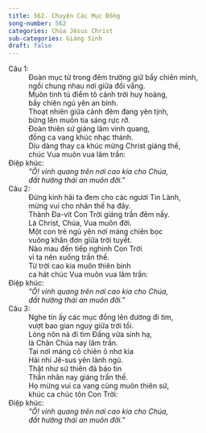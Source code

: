 ```yaml
---
title: 562. Chuyện Các Mục Đồng
song-number: 562
categories: Chúa Jêsus Christ
sub-categories: Giáng Sinh
draft: false
---
```

<dl><dt>Câu 1:</dt><dd data-verse="1">Đoàn mục tử trong đêm trường giữ bầy chiên mình, <br/>ngồi chung nhau nơi giữa đồi vắng. <br/>Muôn tinh tú điểm tô cảnh trời huy hoàng, <br/>bầy chiên ngủ yên an bình. <br/>Thoạt nhiên giữa cảnh đêm đang yên tịnh, <br/>bừng lên muôn tia sáng rực rỡ. <br/>Đoàn thiên sứ giáng lâm vinh quang, <br/>đồng ca vang khúc nhạc thánh. <br/>Dịu dàng thay ca khúc mừng Christ giáng thế, <br/>chúc Vua muôn vua lâm trần: </dd><dt>Điệp khúc:</dt><dd data-chorus="1"><em>"Ô! vinh quang trên nơi cao kia cho Chúa, <br/>đất hưởng thái an muôn đời." </em></dd><dt>Câu 2:</dt><dd data-verse="2">Đừng kinh hãi ta đem cho các ngươi Tin Lành, <br/>mừng vui cho nhân thế hạ đây. <br/>Thành Đa-vít Con Trời giáng trần đêm nầy. <br/>Là Christ, Chúa, Vua muôn đời. <br/>Một con trẻ ngủ yên nơi máng chiên bọc <br/>vuông khăn đơn giữa trời tuyết. <br/>Nào mau đến tiếp nghinh Con Trời <br/>vì ta nên xuống trần thế. <br/>Từ trời cao kia muôn thiên binh <br/>ca hát chúc Vua muôn vua lâm trần: </dd><dt>Điệp khúc:</dt><dd data-chorus="1"><em>"Ô! vinh quang trên nơi cao kia cho Chúa, <br/>đất hưởng thái an muôn đời." </em></dd><dt>Câu 3:</dt><dd data-verse="3">Nghe tin ấy các mục đồng lên đường đi tìm, <br/>vượt bao gian nguy giữa trời tối. <br/>Lòng nôn nả đi tìm Đấng vừa sinh hạ, <br/>là Chân Chúa nay lâm trần. <br/>Tại nơi máng cỏ chiên ô nhơ kia <br/>Hài nhi Jê-sus yên lành ngủ. <br/>Thật như sứ thiên đã báo tin <br/>Thần nhân nay giáng trần thế. <br/>Họ mừng vui ca vang cùng muôn thiên sứ, <br/>khúc ca chúc tôn Con Trời: </dd><dt>Điệp khúc:</dt><dd data-chorus="1"><em>"Ô! vinh quang trên nơi cao kia cho Chúa, <br/>đất hưởng thái an muôn đời." </em></dd></dl>
